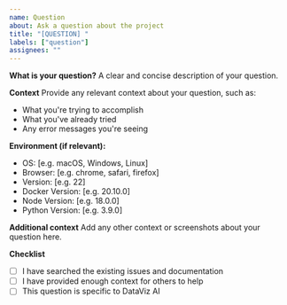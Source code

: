 ```yaml
---
name: Question
about: Ask a question about the project
title: "[QUESTION] "
labels: ["question"]
assignees: ""
---
```


**What is your question?**
A clear and concise description of your question.

**Context**
Provide any relevant context about your question, such as:

- What you're trying to accomplish
- What you've already tried
- Any error messages you're seeing

**Environment (if relevant):**

- OS: [e.g. macOS, Windows, Linux]
- Browser: [e.g. chrome, safari, firefox]
- Version: [e.g. 22]
- Docker Version: [e.g. 20.10.0]
- Node Version: [e.g. 18.0.0]
- Python Version: [e.g. 3.9.0]

**Additional context**
Add any other context or screenshots about your question here.

**Checklist**

- [ ] I have searched the existing issues and documentation
- [ ] I have provided enough context for others to help
- [ ] This question is specific to DataViz AI
